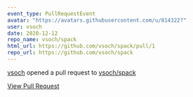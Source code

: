 ```yaml
---
event_type: PullRequestEvent
avatar: "https://avatars.githubusercontent.com/u/814322?"
user: vsoch
date: 2020-12-12
repo_name: vsoch/spack
html_url: https://github.com/vsoch/spack/pull/1
repo_url: https://github.com/vsoch/spack
---
```


<a href='https://github.com/vsoch' target='_blank'>vsoch</a> opened a pull request to <a href='https://github.com/vsoch/spack' target='_blank'>vsoch/spack</a>

<a href='https://github.com/vsoch/spack/pull/1' target='_blank'>View Pull Request</a>